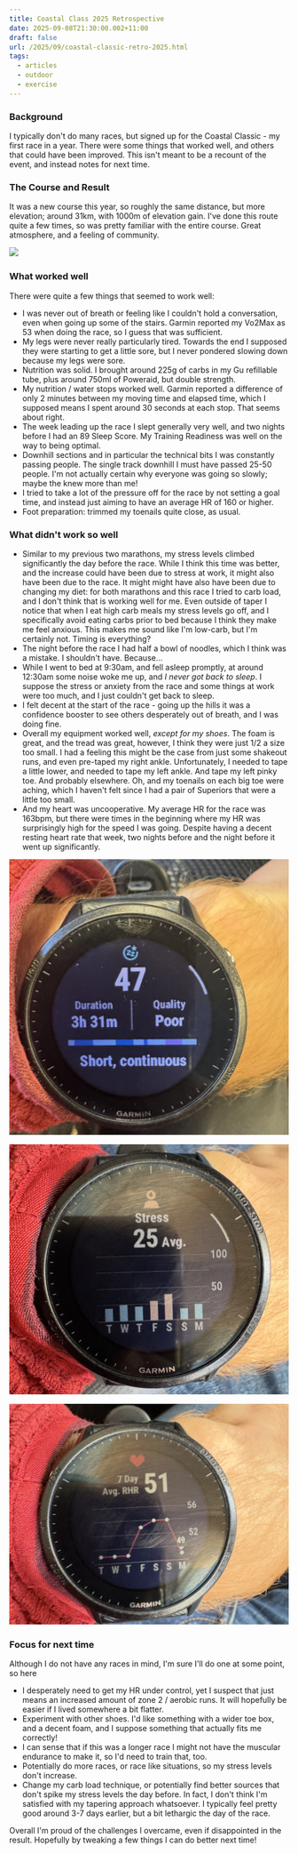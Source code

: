 ```yaml
---
title: Coastal Class 2025 Retrospective
date: 2025-09-08T21:30:00.002+11:00
draft: false
url: /2025/09/coastal-classic-retro-2025.html
tags:
  - articles
  - outdoor
  - exercise
---
```

### Background

I typically don't do many races, but signed up for the Coastal Classic - my first race in a year. There were some things that worked well, and others that could have been improved. This isn't meant to be a recount of the event, and instead notes for next time.

### The Course and Result

It was a new course this year, so roughly the same distance, but more elevation; around 31km, with 1000m of elevation gain. I've done this route quite a few times, so was pretty familiar with the entire course. Great atmosphere, and a feeling of community.

![](Pasted%20image%2020250908161744.png)
### What worked well

There were quite a few things that seemed to work well:

* I was never out of breath or feeling like I couldn't hold a conversation, even when going up some of the stairs. Garmin reported my Vo2Max as 53 when doing the race, so I guess that was sufficient.
* My legs were never really particularly tired. Towards the end I supposed they were starting to get a little sore, but I never pondered slowing down because my legs were sore.
* Nutrition was solid. I brought around 225g of carbs in my Gu refillable tube, plus around 750ml of Poweraid, but double strength.
* My nutrition / water stops worked well. Garmin reported a difference of only 2 minutes between my moving time and elapsed time, which I supposed means I spent around 30 seconds at each stop. That seems about right.
* The week leading up the race I slept generally very well, and two nights before I had an 89 Sleep Score. My Training Readiness was well on the way to being optimal.
* Downhill sections and in particular the technical bits I was constantly passing people. The single track downhill I must have passed 25-50 people. I'm not actually certain why everyone was going so slowly; maybe the knew more than me!
* I tried to take a lot of the pressure off for the race by not setting a goal time, and instead just aiming to have an average HR of 160 or higher.
* Foot preparation: trimmed my toenails quite close, as usual.

### What didn't work so well

* Similar to my previous two marathons, my stress levels climbed significantly the day before the race. While I think this time was better, and the increase could have been due to stress at work, it might also have been due to the race. It might might have also have been due to changing my diet: for both marathons and this race I tried to carb load, and I don't think that is working well for me. Even outside of taper I notice that when I eat high carb meals my stress levels go off, and I specifically avoid eating carbs prior to bed because I think they make me feel anxious. This makes me sound like I'm low-carb, but I'm certainly not. Timing is everything?
* The night before the race I had half a bowl of noodles, which I think was a mistake. I shouldn't have. Because...
* While I went to bed at 9:30am, and fell asleep promptly, at around 12:30am some noise woke me up, and _I never got back to sleep_. I suppose the stress or anxiety from the race and some things at work were too much, and I just couldn't get back to sleep.
* I felt decent at the start of the race - going up the hills it was a confidence booster to see others desperately out of breath, and I was doing fine.
* Overall my equipment worked well, *except for my shoes*. The foam is great, and the tread was great, however, I think they were just 1/2 a size too small. I had a feeling this might be the case from just some shakeout runs, and even pre-taped my right ankle. Unfortunately, I needed to tape a little lower, and needed to tape my left ankle. And tape my left pinky toe. And probably elsewhere. Oh, and my toenails on each big toe were aching, which I haven't felt since I had a pair of Superiors that were a little too small.
* And my heart was uncooperative. My average HR for the race was 163bpm, but there were times in the beginning where my HR was surprisingly high for the speed I was going. Despite having a decent resting heart rate that week, two nights before and the night before it went up significantly.

![](Pasted%20image%2020250908161659.png)

![](Pasted%20image%2020250908161809.png)

![](Pasted%20image%2020250908161844.png)

### Focus for next time

Although I do not have any races in mind, I'm sure I'll do one at some point, so here

- I desperately need to get my HR under control, yet I suspect that just means an increased amount of zone 2 / aerobic runs. It will hopefully be easier if I lived somewhere a bit flatter.
- Experiment with other shoes. I'd like something with a wider toe box, and a decent foam, and I suppose something that actually fits me correctly!
- I can sense that if this was a longer race I might not have the muscular endurance to make it, so I'd need to train that, too.
- Potentially do more races, or race like situations, so my stress levels don't increase.
- Change my carb load technique, or potentially find better sources that don't spike my stress levels the day before. In fact, I don't think I'm satisfied with my tapering approach whatsoever. I typically feel pretty good around 3-7 days earlier, but a bit lethargic the day of the race.

Overall I'm proud of the challenges I overcame, even if disappointed in the result. Hopefully by tweaking a few things I can do better next time!